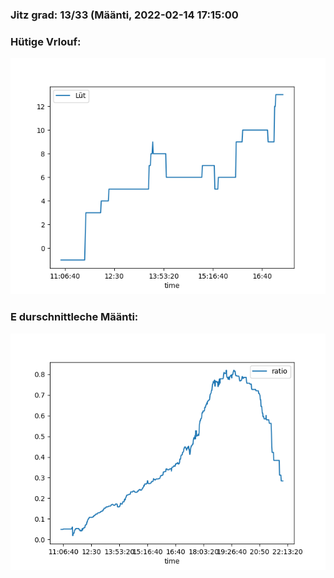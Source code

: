 ### Jitz grad: 13/33 (Määnti, 2022-02-14 17:15:00

### Hütige Vrlouf:
![Graph](Today.png)

### E durschnittleche Määnti:
![Graph](Määnti.png)